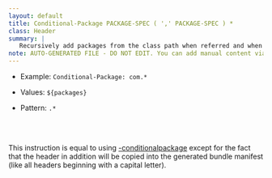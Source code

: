 ```yaml
---
layout: default
title: Conditional-Package PACKAGE-SPEC ( ',' PACKAGE-SPEC ) *
class: Header
summary: |
   Recursively add packages from the class path when referred and when they match one of the package specifications.
note: AUTO-GENERATED FILE - DO NOT EDIT. You can add manual content via same filename in ext folder. 
---
```


- Example: `Conditional-Package: com.*`

- Values: `${packages}`

- Pattern: `.*`

<!-- Manual content from: ext/conditional_package.md --><br /><br />

This instruction is equal to using [-conditionalpackage](conditionalpackage.html) except for the fact that the header in addition will be copied into the generated bundle manifest (like all headers beginning with a capital letter).
